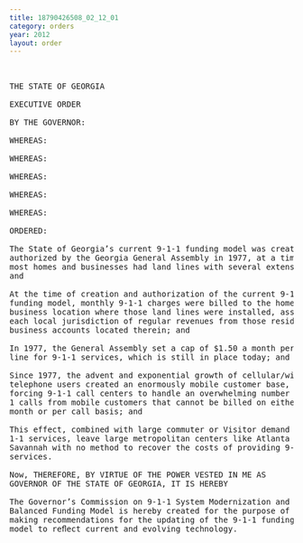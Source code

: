 ```yaml
---
title: 18790426508_02_12_01
category: orders
year: 2012
layout: order
---
```


<pre> 

THE STATE OF GEORGIA

EXECUTIVE ORDER

BY THE GOVERNOR:

WHEREAS:

WHEREAS:

WHEREAS:

WHEREAS:

WHEREAS:

ORDERED:

The State of Georgia’s current 9-1-1 funding model was created and
authorized by the Georgia General Assembly in 1977, at a time when
most homes and businesses had land lines with several extensions;
and

At the time of creation and authorization of the current 9-1-1
funding model, monthly 9-1-1 charges were billed to the home or
business location where those land lines were installed, assuring
each local jurisdiction of regular revenues from those residence or
business accounts located therein; and

In 1977, the General Assembly set a cap of $1.50 a month per phone
line for 9-1-1 services, which is still in place today; and

Since 1977, the advent and exponential growth of cellular/wireless
telephone users created an enormously mobile customer base,
forcing 9-1-1 call centers to handle an overwhelming number of 9-1-
1 calls from mobile customers that cannot be billed on either a
month or per call basis; and

This effect, combined with large commuter or Visitor demand for 9-
1-1 services, leave large metropolitan centers like Atlanta and
Savannah with no method to recover the costs of providing 9-1-1
services.

Now, THEREFORE, BY VIRTUE OF THE POWER VESTED IN ME AS
GOVERNOR OF THE STATE OF GEORGIA, IT IS HEREBY

The Governor’s Commission on 9-1-1 System Modernization and
Balanced Funding Model is hereby created for the purpose of
making recommendations for the updating of the 9-1-1 funding
model to reﬂect current and evolving technology.

</pre>
